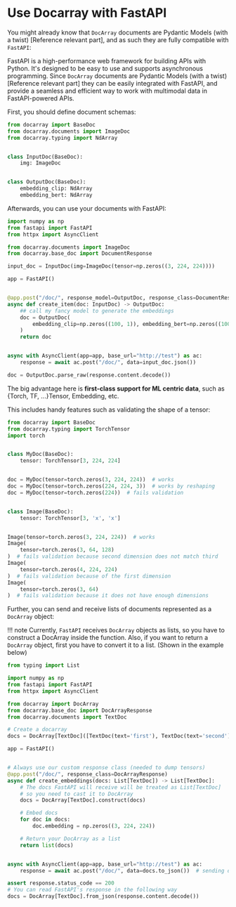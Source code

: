 # Use Docarray with FastAPI

You might already know that `DocArray` documents are Pydantic Models (with a twist) [Reference relevant part], and as such they are fully compatible with `FastAPI`:

FastAPI is a high-performance web framework for building APIs with Python. It's designed to be easy to use and supports asynchronous programming. 
Since `DocArray` documents are Pydantic Models (with a twist)[Reference relevant part] they can be easily integrated with FastAPI, 
and provide a seamless and efficient way to work with multimodal data in FastAPI-powered APIs.


First, you should define document schemas:
```python
from docarray import BaseDoc
from docarray.documents import ImageDoc
from docarray.typing import NdArray


class InputDoc(BaseDoc):
    img: ImageDoc


class OutputDoc(BaseDoc):
    embedding_clip: NdArray
    embedding_bert: NdArray
```

Afterwards, you can use your documents with FastAPI:
```python
import numpy as np
from fastapi import FastAPI
from httpx import AsyncClient

from docarray.documents import ImageDoc
from docarray.base_doc import DocumentResponse

input_doc = InputDoc(img=ImageDoc(tensor=np.zeros((3, 224, 224))))

app = FastAPI()


@app.post("/doc/", response_model=OutputDoc, response_class=DocumentResponse)
async def create_item(doc: InputDoc) -> OutputDoc:
    ## call my fancy model to generate the embeddings
    doc = OutputDoc(
        embedding_clip=np.zeros((100, 1)), embedding_bert=np.zeros((100, 1))
    )
    return doc


async with AsyncClient(app=app, base_url="http://test") as ac:
    response = await ac.post("/doc/", data=input_doc.json())

doc = OutputDoc.parse_raw(response.content.decode())
```

The big advantage here is **first-class support for ML centric data**, such as {Torch, TF, ...}Tensor, Embedding, etc.

This includes handy features such as validating the shape of a tensor:

```python
from docarray import BaseDoc
from docarray.typing import TorchTensor
import torch


class MyDoc(BaseDoc):
    tensor: TorchTensor[3, 224, 224]


doc = MyDoc(tensor=torch.zeros(3, 224, 224))  # works
doc = MyDoc(tensor=torch.zeros(224, 224, 3))  # works by reshaping
doc = MyDoc(tensor=torch.zeros(224))  # fails validation


class Image(BaseDoc):
    tensor: TorchTensor[3, 'x', 'x']


Image(tensor=torch.zeros(3, 224, 224))  # works
Image(
    tensor=torch.zeros(3, 64, 128)
)  # fails validation because second dimension does not match third
Image(
    tensor=torch.zeros(4, 224, 224)
)  # fails validation because of the first dimension
Image(
    tensor=torch.zeros(3, 64)
)  # fails validation because it does not have enough dimensions
```


Further, you can send and receive lists of documents represented as a `DocArray` object:

!!! note
    Currently, `FastAPI` receives `DocArray` objects as lists, so you have to construct a DocArray inside the function.
    Also, if you want to return a `DocArray` object, first you have to convert it to a list. 
    (Shown in the example below)

```python
from typing import List

import numpy as np
from fastapi import FastAPI
from httpx import AsyncClient

from docarray import DocArray
from docarray.base_doc import DocArrayResponse
from docarray.documents import TextDoc

# Create a docarray
docs = DocArray[TextDoc]([TextDoc(text='first'), TextDoc(text='second')])

app = FastAPI()


# Always use our custom response class (needed to dump tensors)
@app.post("/doc/", response_class=DocArrayResponse)
async def create_embeddings(docs: List[TextDoc]) -> List[TextDoc]:
    # The docs FastAPI will receive will be treated as List[TextDoc]
    # so you need to cast it to DocArray
    docs = DocArray[TextDoc].construct(docs)

    # Embed docs
    for doc in docs:
        doc.embedding = np.zeros((3, 224, 224))

    # Return your DocArray as a list
    return list(docs)


async with AsyncClient(app=app, base_url="http://test") as ac:
    response = await ac.post("/doc/", data=docs.to_json())  # sending docs as json

assert response.status_code == 200
# You can read FastAPI's response in the following way
docs = DocArray[TextDoc].from_json(response.content.decode())
```
